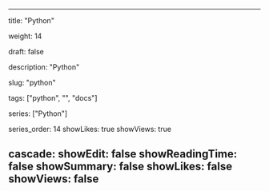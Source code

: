---

title: "Python"

weight: 14

draft: false

description: "Python"

slug: "python"

tags: ["python", "", "docs"]

series: ["Python"]

series_order: 14
showLikes: true
showViews: true

cascade:
  showEdit: false
  showReadingTime: false
  showSummary: false
  showLikes: false
  showViews: false
---